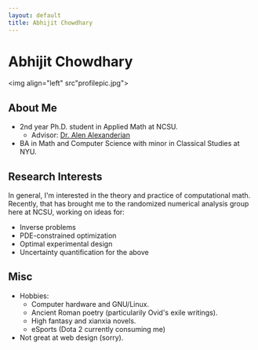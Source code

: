```yaml
---
layout: default
title: Abhijit Chowdhary
---
```

# Abhijit Chowdhary

<!--<img style="float: left; margin-right: 10px" src="profilepic.jpg">!-->
<img align="left" src"profilepic.jpg">

## About Me

- 2nd year Ph.D. student in Applied Math at NCSU.
  - Advisor: [Dr. Alen Alexanderian](https://aalexan3.math.ncsu.edu/)
- BA in Math and Computer Science with minor in Classical Studies at NYU.

## Research Interests

In general, I'm interested in the theory and practice of computational math. Recently, that has
brought me to the randomized numerical analysis group here at NCSU, working on ideas for:
- Inverse problems
- PDE-constrained optimization
- Optimal experimental design
- Uncertainty quantification for the above

## Misc
- Hobbies:
  - Computer hardware and GNU/Linux.
  - Ancient Roman poetry (particularily Ovid's exile writings).
  - High fantasy and xianxia novels.
  - eSports (Dota 2 currently consuming me)
- Not great at web design (sorry).
